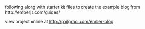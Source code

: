 following along with starter kit files to create the example blog from http://emberjs.com/guides/

view project online at http://philgraci.com/ember-blog
